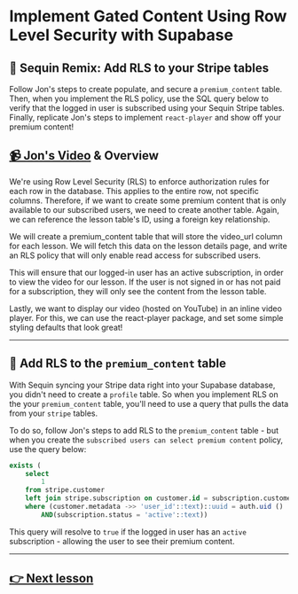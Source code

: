 # Implement Gated Content Using Row Level Security with Supabase

## 🔁 Sequin Remix: Add RLS to your Stripe tables

Follow Jon's steps to create populate, and secure a `premium_content` table. Then, when you implement the RLS policy, use the SQL query below to verify that the logged in user is subscribed using your Sequin Stripe tables. Finally, replicate Jon's steps to implement `react-player` and show off your premium content!

## [📹 Jon's Video](https://egghead.io/lessons/supabase-implement-gated-content-using-row-level-security-with-supabase) & Overview

We're using Row Level Security (RLS) to enforce authorization rules for each row in the database. This applies to the entire row, not specific columns. Therefore, if we want to create some premium content that is only available to our subscribed users, we need to create another table. Again, we can reference the lesson table's ID, using a foreign key relationship.

We will create a premium_content table that will store the video_url column for each lesson. We will fetch this data on the lesson details page, and write an RLS policy that will only enable read access for subscribed users.

This will ensure that our logged-in user has an active subscription, in order to view the video for our lesson. If the user is not signed in or has not paid for a subscription, they will only see the content from the lesson table.

Lastly, we want to display our video (hosted on YouTube) in an inline video player. For this, we can use the react-player package, and set some simple styling defaults that look great!

---

## 🔁 Add RLS to the `premium_content` table

With Sequin syncing your Stripe data right into your Supabase database, you didn't need to create a `profile` table. So when you implement RLS on the your `premium_content` table, you'll need to use a query that pulls the data from your `stripe` tables.

To do so, follow Jon's steps to add RLS to the `premium_content` table - but when you create the `subscribed users can select premium content` policy, use the query below:

```sql
exists (
    select
        1
    from stripe.customer
    left join stripe.subscription on customer.id = subscription.customer_id
    where (customer.metadata ->> 'user_id'::text)::uuid = auth.uid ()
        AND(subscription.status = 'active'::text))
```

This query  will resolve to `true` if the logged in user has an `active` subscription - allowing the user to see their premium content.

---

## [👉 Next lesson](/16-use-stripe-js-to-query-product-data-and-pre-render-with-next-js)